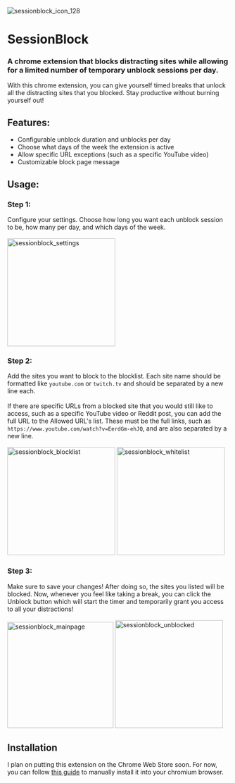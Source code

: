 ![sessionblock_icon_128](https://github.com/user-attachments/assets/40e87bf8-9ee8-455e-ac0f-9f94fd5ba1bb)
# SessionBlock
### A chrome extension that blocks distracting sites while allowing for a limited number of temporary unblock sessions per day.

With this chrome extension, you can give yourself timed breaks that unlock all the distracting sites that you blocked. Stay productive without burning yourself out!

## Features:
* Configurable unblock duration and unblocks per day
* Choose what days of the week the extension is active
* Allow specific URL exceptions (such as a specific YouTube video)
* Customizable block page message

## Usage:
### Step 1:
Configure your settings. Choose how long you want each unblock session to be, how many per day, and which days of the week.
<br/>
<br/>
<img width="245" alt="sessionblock_settings" src="https://github.com/user-attachments/assets/30a6f68f-3c20-4c23-b8c7-b3fff5d8372e"/>

### Step 2:
Add the sites you want to block to the blocklist. Each site name should be formatted like  `youtube.com` or `twitch.tv` and should be separated by a new line each.
<br/>
<br/>
If there are specific URLs from a blocked site that you would still like to access, such as a specific YouTube video or Reddit post, you can add the full URL to the Allowed URL's list. These must be the full links, such as `https://www.youtube.com/watch?v=EerdGm-ehJQ`, and are also separated by a new line.
<br/>
<br/>
<img width="245" alt="sessionblock_blocklist" src="https://github.com/user-attachments/assets/6c1d243f-2da5-4693-9827-5737e9a1f557" />
<img width="245" alt="sessionblock_whitelist" src="https://github.com/user-attachments/assets/829bebe6-c783-400c-bd8b-5c8e82cb90c8" />

### Step 3:
Make sure to save your changes! After doing so, the sites you listed will be blocked. Now, whenever you feel like taking a break, you can click the Unblock button which will start the timer and temporarily grant you access to all your distractions!
<br/>
<br/>
<img width="241" alt="sessionblock_mainpage" src="https://github.com/user-attachments/assets/1f2b47a2-593b-41df-a944-36ec3d6e75a2" />
<img width="245" alt="sessionblock_unblocked" src="https://github.com/user-attachments/assets/8b003329-c7ea-47f9-861e-03f6760b658f" />

## Installation
I plan on putting this extension on the Chrome Web Store soon. For now, you can follow <a href="https://bashvlas.com/blog/install-chrome-extension-in-developer-mode" target="_blank">this guide<a> to manually install it into your chromium browser.

